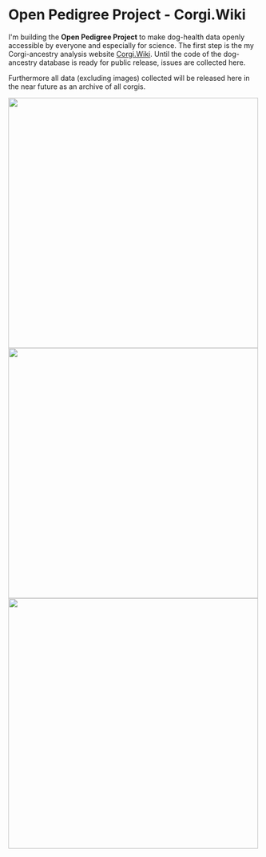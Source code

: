# Open Pedigree Project - Corgi.Wiki
I'm building the **Open Pedigree Project** to make dog-health data openly accessible by everyone and especially for science. 
The first step is the my Corgi-ancestry analysis website [Corgi.Wiki](corgi.wiki). 
Until the code of the dog-ancestry database  is ready for public release, issues are collected here.

Furthermore all data (excluding images) collected will be released here in the near future as an archive of all corgis. 

<img src="https://github.com/Iamjava/corgi-wiki-issues/assets/70795482/27ee7b6a-da6e-493b-b885-c692f7715472" style="hight: auto;width:500px" /> 
<img src="https://github.com/Iamjava/OpenPedigreeProject-CorgiWiki/assets/70795482/27d53933-32b1-4301-ac09-f7f3ccf43c4f" style="hight: auto;width:500px" /> 
<img src="https://github.com/Iamjava/OpenPedigreeProject-CorgiWiki/assets/70795482/7e891a3c-b23c-41d2-abe1-de1e93af4a44 " style="hight: auto;width:500px" /> 
